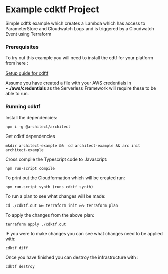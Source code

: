 
# Example cdktf Project

Simple cdftk example which creates a Lambda which has access to ParameterStore and Cloudwatch Logs and is triggered by a Cloudwatch Event using Terraform

### Prerequisites

To try out this example you will need to install the cdtf for your platform from here : 

[Setup guide fpr cdftf](https://learn.hashicorp.com/tutorials/terraform/cdktf)

Assume you have created a file with your AWS credentials in __~./aws/credentials__ as the Serverless Framework will require these to be able to run.

### Running cdktf

Install the dependencies:
```
npm i -g @architect/architect
```

Get cdktf dependencies
```
mkdir architect-example &&  cd architect-example && arc init architect-example
```

Cross compile the Typescript code to Javascript:
```
npm run-script compile
```

To print out the Cloudformation which will be created run:
```
npm run-script synth (runs cdktf synth)
```

To run a plan to see what changes will be made:
```
cd ./cdktf.out && terraform init && terraform plan
```

To apply the changes from the above plan:
```
terraform apply ./cdktf.out
```

IF you were to make changes you can see what changes need to be applied with:
```
cdktf diff
```

Once you have finished you can destroy the infrastructure with : 
```
cdktf destroy
```
